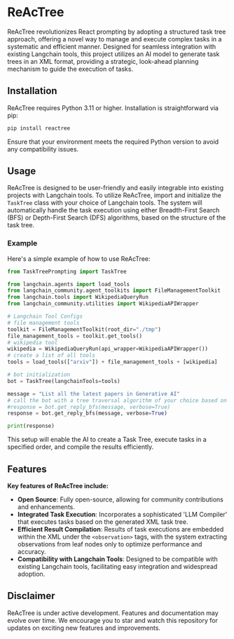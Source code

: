 # ReAcTree

ReAcTree revolutionizes React prompting by adopting a structured task tree approach, offering a novel way to manage and execute complex tasks in a systematic and efficient manner. Designed for seamless integration with existing Langchain tools, this project utilizes an AI model to generate task trees in an XML format, providing a strategic, look-ahead planning mechanism to guide the execution of tasks.

## Installation

ReAcTree requires Python 3.11 or higher. Installation is straightforward via pip:

```bash
pip install reactree
```

Ensure that your environment meets the required Python version to avoid any compatibility issues.

## Usage

ReAcTree is designed to be user-friendly and easily integrable into existing projects with Langchain tools. To utilize ReAcTree, import and initialize the `TaskTree` class with your choice of Langchain tools. The system will automatically handle the task execution using either Breadth-First Search (BFS) or Depth-First Search (DFS) algorithms, based on the structure of the task tree.

### Example

Here's a simple example of how to use ReAcTree:

```python
from TaskTreePrompting import TaskTree

from langchain.agents import load_tools
from langchain_community.agent_toolkits import FileManagementToolkit
from langchain.tools import WikipediaQueryRun
from langchain_community.utilities import WikipediaAPIWrapper

# Langchain Tool Configs
# file management tools
toolkit = FileManagementToolkit(root_dir="./tmp")
file_management_tools = toolkit.get_tools()
# wikipedia tool
wikipedia = WikipediaQueryRun(api_wrapper=WikipediaAPIWrapper())
# create a list of all tools
tools = load_tools(["arxiv"]) + file_management_tools + [wikipedia]

# bot initialization
bot = TaskTree(langchainTools=tools)

message = "List all the latest papers in Generative AI"
# call the bot with a tree traversal algorithm of your choice based on the task
#response = bot.get_reply_bfs(message, verbose=True)
response = bot.get_reply_bfs(message, verbose=True)

print(response)
```

This setup will enable the AI to create a Task Tree, execute tasks in a specified order, and compile the results efficiently.

## Features

**Key features of ReAcTree include:**

- **Open Source**: Fully open-source, allowing for community contributions and enhancements.
- **Integrated Task Execution**: Incorporates a sophisticated 'LLM Compiler' that executes tasks based on the generated XML task tree.
- **Efficient Result Compilation**: Results of task executions are embedded within the XML under the `<observation>` tags, with the system extracting observations from leaf nodes only to optimize performance and accuracy.
- **Compatibility with Langchain Tools**: Designed to be compatible with existing Langchain tools, facilitating easy integration and widespread adoption.

## Disclaimer

ReAcTree is under active development. Features and documentation may evolve over time. We encourage you to star and watch this repository for updates on exciting new features and improvements.
